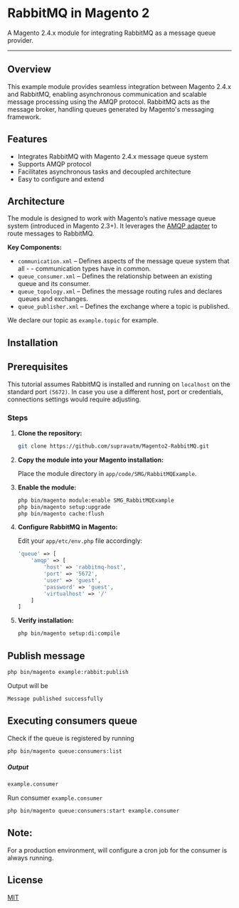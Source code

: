 # RabbitMQ in Magento 2

A Magento 2.4.x module for integrating RabbitMQ as a message queue provider.

---
## Overview

This example module provides seamless integration between Magento 2.4.x and RabbitMQ, enabling asynchronous communication and scalable message processing using the AMQP protocol. RabbitMQ acts as the message broker, handling queues generated by Magento's messaging framework.

## Features

- Integrates RabbitMQ with Magento 2.4.x message queue system
- Supports AMQP protocol
- Facilitates asynchronous tasks and decoupled architecture
- Easy to configure and extend

## Architecture

The module is designed to work with Magento’s native message queue system (introduced in Magento 2.3+). It leverages the [AMQP adapter](https://devdocs.magento.com/guides/v2.4/config-guide/mq/manage-message-queues.html) to route messages to RabbitMQ.


**Key Components:**

- `communication.xml` – Defines aspects of the message queue system that all - - communication types have in common.
- `queue_consumer.xml` – Defines the relationship between an existing queue and its consumer.
- `queue_topology.xml` – Defines the message routing rules and declares queues and exchanges.
- `queue_publisher.xml` – Defines the exchange where a topic is published.

We declare our topic as `example.topic` for example.

## Installation

## Prerequisites
This tutorial assumes RabbitMQ is installed and running on ```localhost``` on the standard port ```(5672)```. In case you use a different host, port or credentials, connections settings would require adjusting.

### Steps

1. **Clone the repository:**

   ```bash
   git clone https://github.com/supravatm/Magento2-RabbitMQ.git
   ```
2. **Copy the module into your Magento installation:**

   Place the module directory in `app/code/SMG/RabbitMQExample`.

3. **Enable the module:**

   ```bash
   php bin/magento module:enable SMG_RabbitMQExample
   php bin/magento setup:upgrade
   php bin/magento cache:flush
   ```

4. **Configure RabbitMQ in Magento:**

   Edit your `app/etc/env.php` file accordingly:

   ```php
   'queue' => [
       'amqp' => [
           'host' => 'rabbitmq-host',
           'port' => '5672',
           'user' => 'guest',
           'password' => 'guest',
           'virtualhost' => '/'
       ]
   ]
   ```

5. **Verify installation:**

   ```bash
   php bin/magento setup:di:compile
   ```

## Publish message

```bash
php bin/magento example:rabbit:publish
```
Output will be

```sh
Message published successfully
```

## Executing consumers queue

Check if the queue is registered by running

```bash
php bin/magento queue:consumers:list
```
##### Output

```bash
example.consumer
```
Run consumer ```example.consumer```

```bash
php bin/magento queue:consumers:start example.consumer
```

## Note:

For a production environment, will configure a cron job for the consumer is always running.

## License

[MIT](https://opensource.org/licenses/MIT)